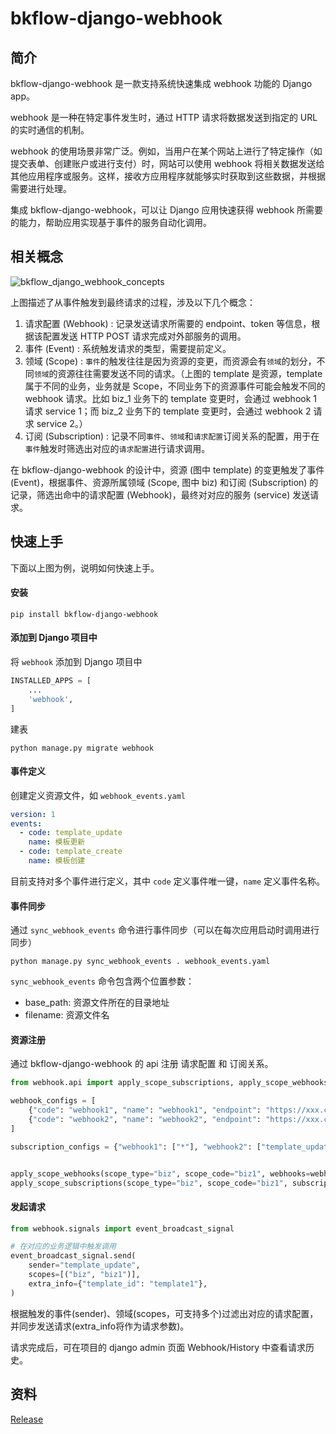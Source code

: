 # bkflow-django-webhook

## 简介
bkflow-django-webhook 是一款支持系统快速集成 webhook 功能的 Django app。

webhook 是一种在特定事件发生时，通过 HTTP 请求将数据发送到指定的 URL 的实时通信的机制。

webhook 的使用场景非常广泛。例如，当用户在某个网站上进行了特定操作（如提交表单、创建账户或进行支付）时，网站可以使用 webhook 将相关数据发送给其他应用程序或服务。这样，接收方应用程序就能够实时获取到这些数据，并根据需要进行处理。

集成 bkflow-django-webhook，可以让 Django 应用快速获得 webhook 所需要的能力，帮助应用实现基于事件的服务自动化调用。

## 相关概念
![bkflow_django_webhook_concepts](docs/pics/bkflow_django_webhook_concepts.png)

上图描述了从事件触发到最终请求的过程，涉及以下几个概念：
1. 请求配置 (Webhook) : 记录发送请求所需要的 endpoint、token 等信息，根据该配置发送 HTTP POST 请求完成对外部服务的调用。
2. 事件 (Event) : 系统触发请求的类型，需要提前定义。
3. 领域 (Scope) : `事件`的触发往往是因为资源的变更，而资源会有`领域`的划分，不同`领域`的资源往往需要发送不同的请求。（上图的 template 是资源，template 属于不同的业务，业务就是 Scope，不同业务下的资源事件可能会触发不同的 webhook 请求。比如 biz_1 业务下的 template 变更时，会通过 webhook 1 请求 service 1；而 biz_2 业务下的 template 变更时，会通过 webhook 2 请求 service 2。）
4. 订阅 (Subscription) : 记录不同`事件`、`领域`和`请求配置`订阅关系的配置，用于在`事件`触发时筛选出对应的`请求配置`进行请求调用。

在 bkflow-django-webhook 的设计中，资源 (图中 template) 的变更触发了事件 (Event)，根据事件、资源所属领域 (Scope, 图中 biz) 和订阅 (Subscription) 的记录，筛选出命中的请求配置 (Webhook)，最终对对应的服务 (service) 发送请求。


## 快速上手

下面以上图为例，说明如何快速上手。

#### 安装

```shell
pip install bkflow-django-webhook
```

#### 添加到 Django 项目中

将 `webhook` 添加到 Django 项目中

```python
INSTALLED_APPS = [
    ...
    'webhook',
]
```

建表

```shell
python manage.py migrate webhook
```

#### 事件定义

创建定义资源文件，如 `webhook_events.yaml`

```yaml
version: 1
events:
  - code: template_update
    name: 模板更新
  - code: template_create
    name: 模板创建
```

目前支持对多个事件进行定义，其中 `code` 定义事件唯一键，`name` 定义事件名称。

#### 事件同步

通过 `sync_webhook_events` 命令进行事件同步（可以在每次应用启动时调用进行同步）

```shell
python manage.py sync_webhook_events . webhook_events.yaml
```

`sync_webhook_events` 命令包含两个位置参数：
- base_path: 资源文件所在的目录地址
- filename: 资源文件名

#### 资源注册

通过 bkflow-django-webhook 的 api 注册 请求配置 和 订阅关系。

```python
from webhook.api import apply_scope_subscriptions, apply_scope_webhooks

webhook_configs = [
    {"code": "webhook1", "name": "webhook1", "endpoint": "https://xxx.com"},  # endpoint 是接收请求的服务地址
    {"code": "webhook2", "name": "webhook2", "endpoint": "https://xxx.com"}
]

subscription_configs = {"webhook1": ["*"], "webhook2": ["template_update"]}  # "*" 表示订阅所有事件


apply_scope_webhooks(scope_type="biz", scope_code="biz1", webhooks=webhook_configs)
apply_scope_subscriptions(scope_type="biz", scope_code="biz1", subscription_configs=subscription_configs)

```

#### 发起请求

```python
from webhook.signals import event_broadcast_signal

# 在对应的业务逻辑中触发调用
event_broadcast_signal.send(
    sender="template_update",
    scopes=[("biz", "biz1")],
    extra_info={"template_id": "template1"},
)
```

根据触发的事件(sender)、领域(scopes，可支持多个)过滤出对应的请求配置，并同步发送请求(extra_info将作为请求参数)。

请求完成后，可在项目的 django admin 页面 Webhook/History 中查看请求历史。



## 资料
[Release](release.md)